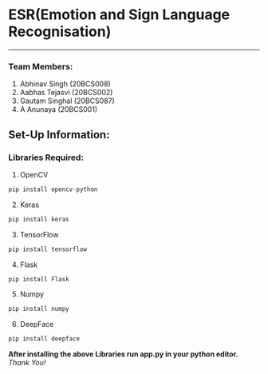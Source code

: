 # ESR(Emotion and Sign Language Recognisation)
---

### Team Members:
1. Abhinav Singh	(20BCS008)
1. Aabhas Tejasvi	(20BCS002)
1. Gautam Singhal   (20BCS087)
1. A Anunaya	    (20BCS001)



## Set-Up Information:
### Libraries Required:
1. OpenCV
```py
pip install opencv-python
```
2. Keras
```py
pip install keras
```
3. TensorFlow
```py
pip install tensorflow
```
4. Flask
```py
pip install Flask
```
5. Numpy
```py
pip install numpy
```
6. DeepFace
```py
pip install deepface
```
**After installing the above Libraries run app.py in your python editor.**
*Thank You!*
